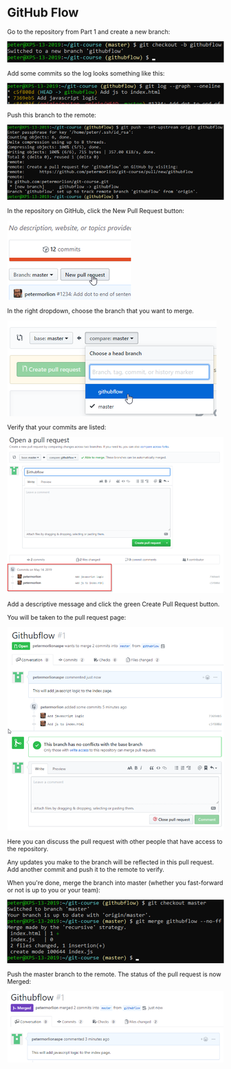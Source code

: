 # GitHub Flow

Go to the repository from Part 1 and create a new branch:

![Create branch](../../img/githubflow-1.png)

Add some commits so the log looks something like this:

![Log](../../img/githubflow-2.png)

Push this branch to the remote:

![Push](../../img/githubflow-3.png)

In the repository on GitHub, click the New Pull Request button:

![New pull request](../../img/githubflow-4.png)

In the right dropdown, choose the branch that you want to merge.

![Create pull request](../../img/githubflow-5.png)

Verify that your commits are listed:

![Pull request details](../../img/githubflow-6.png)

Add a descriptive message and click the green Create Pull Request button.

You will be taken to the pull request page:

![Pull request](../../img/githubflow-7.png)

Here you can discuss the pull request with other people that have access to the repository.

Any updates you make to the branch will be reflected in this pull request. Add another commit and push it to the remote to verify.

When you're done, merge the branch into master (whether you fast-forward or not is up to you or your team):

![Merge](../../img/githubflow-8.png)

Push the master branch to the remote. The status of the pull request is now Merged:

![Merged pull request](../../img/githubflow-9.png)
